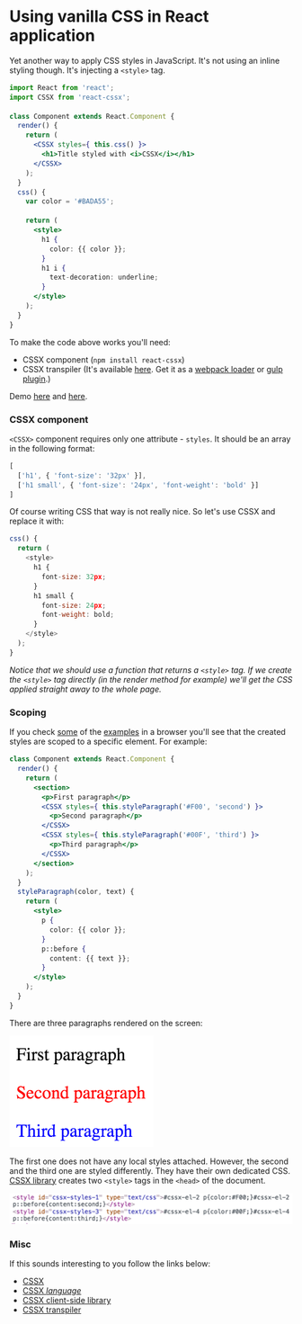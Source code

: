 # Using vanilla CSS in React application

Yet another way to apply CSS styles in JavaScript. It's not using an inline styling though. It's injecting a `<style>` tag.

```jsx
import React from 'react';
import CSSX from 'react-cssx';

class Component extends React.Component {
  render() {
    return (
      <CSSX styles={ this.css() }>
        <h1>Title styled with <i>CSSX</i></h1>
      </CSSX>
    );
  }
  css() {
    var color = '#BADA55';

    return (
      <style>
        h1 {
          color: {{ color }};
        }
        h1 i {
          text-decoration: underline;
        }
      </style>
    );
  }
}
```

To make the code above works you'll need:

* CSSX component (`npm install react-cssx`)
* CSSX transpiler (It's available [here](https://github.com/krasimir/cssx/tree/master/packages/cssx-transpiler). Get it as a [webpack loader](https://github.com/krasimir/cssx/blob/master/packages/cssx-loader) or [gulp plugin](https://github.com/krasimir/cssx/blob/master/packages/gulp-cssx).)

Demo [here](http://krasimir.github.io/react-cssx/example/1/) and [here](http://krasimir.github.io/react-cssx/example/2/).

### CSSX component

`<CSSX>` component requires only one attribute - `styles`. It should be an array in the following format:

```js
[
  ['h1', { 'font-size': '32px' }],
  ['h1 small', { 'font-size': '24px', 'font-weight': 'bold' }]
]
```

Of course writing CSS that way is not really nice. So let's use CSSX and replace it with:

```js
css() {
  return (
    <style>
      h1 {
        font-size: 32px;
      }
      h1 small {
        font-size: 24px;
        font-weight: bold;
      }
    </style>
  );
}
```

*Notice that we should use a function that returns a `<style>` tag. If we create the `<style>` tag directly (in the render method for example) we'll get the CSS applied straight away to the whole page.*

### Scoping

If you check [some](http://krasimir.github.io/react-cssx/example/2/) of the [examples](https://github.com/krasimir/react-cssx/tree/master/example) in a browser you'll see that the created styles are scoped to a specific element. For example:

```jsx
class Component extends React.Component {
  render() {
    return (
      <section>
        <p>First paragraph</p>
        <CSSX styles={ this.styleParagraph('#F00', 'second') }>
          <p>Second paragraph</p>
        </CSSX>
        <CSSX styles={ this.styleParagraph('#00F', 'third') }>
          <p>Third paragraph</p>
        </CSSX>
      </section>
    );
  }
  styleParagraph(color, text) {
    return (
      <style>
        p {
          color: {{ color }};
        }
        p::before { 
          content: {{ text }};
        }
      </style>
    );
  }
}
```

There are three paragraphs rendered on the screen:

![CSSX](./example/2/result.png)

The first one does not have any local styles attached. However, the second and the third one are styled differently. They have their own dedicated CSS. [CSSX library](https://github.com/krasimir/cssx/tree/master/packages/cssx) creates two `<style>` tags in the `<head>` of the document.

![CSSX](./example/2/result-head.png)

### Misc

If this sounds interesting to you follow the links below:

* [CSSX](https://github.com/krasimir/cssx/)
* [CSSX *language*](https://github.com/krasimir/cssx/blob/master/docs/cssx-lang.md)
* [CSSX client-side library](https://github.com/krasimir/cssx/tree/master/packages/cssx)
* [CSSX transpiler](https://github.com/krasimir/cssx/tree/master/packages/cssx-transpiler)




